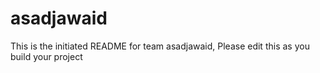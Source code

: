 # asadjawaid
This is the initiated README for team asadjawaid, Please edit this as you build your project
